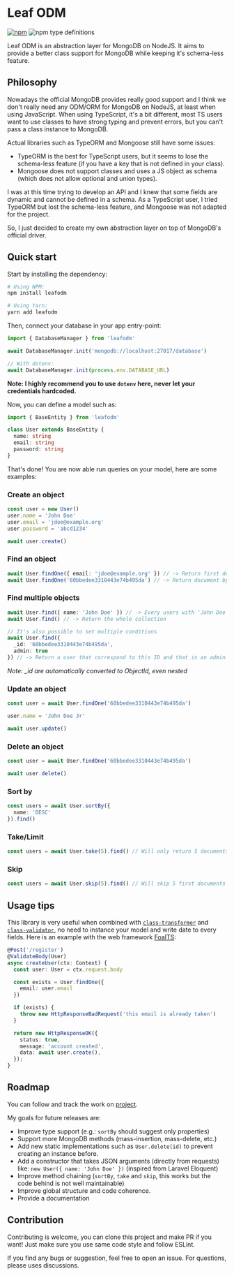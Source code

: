 # Leaf ODM
[![npm](https://img.shields.io/npm/v/leafodm)](https://www.npmjs.com/package/leafodm)
![npm type definitions](https://img.shields.io/npm/types/leafodm)

Leaf ODM is an abstraction layer for MongoDB on NodeJS. It aims to provide a better class support for MongoDB while keeping it's schema-less feature.

## Philosophy
Nowadays the official MongoDB provides really good support and I think we don't really need any ODM/ORM for MongoDB on NodeJS, at least when using JavaScript.
When using TypeScript, it's a bit different, most TS users want to use classes to have strong typing and prevent errors, but you can't pass a class instance to MongoDB.

Actual libraries such as TypeORM and Mongoose still have some issues:
- TypeORM is the best for TypeScript users, but it seems to lose the schema-less feature (if you have a key that is not defined in your class).
- Mongoose does not support classes and uses a JS object as schema (which does not allow optional and union types).

I was at this time trying to develop an API and I knew that some fields are dynamic and cannot be defined in a schema.
As a TypeScript user, I tried TypeORM but lost the schema-less feature, and Mongoose was not adapted for the project.

So, I just decided to create my own abstraction layer on top of MongoDB's official driver.

## Quick start
Start by installing the dependency:
```sh
# Using NPM:
npm install leafodm

# Using Yarn:
yarn add leafodm
```

Then, connect your database in your app entry-point:
```ts
import { DatabaseManager } from 'leafodm'

await DatabaseManager.init('mongodb://localhost:27017/database')

// With dotenv:
await DatabaseManager.init(process.env.DATABASE_URL)
```
**Note: I highly recommend you to use `dotenv` here, never let your credentials hardcoded.**

Now, you can define a model such as:
```ts
import { BaseEntity } from 'leafodm'

class User extends BaseEntity {
  name: string
  email: string
  password: string
}
```

That's done! You are now able run queries on your model, here are some examples:

### Create an object
```ts
const user = new User()
user.name = 'John Doe'
user.email = 'jdoe@example.org'
user.password = 'abcd1234'

await user.create()
```

### Find an object
```ts
await User.findOne({ email: 'jdoe@example.org' }) // -> Return first document that contains 'jdoe@example.org' as email
await User.findOne('60bbedee3310443e74b495da') // -> Return document by its ID
```

### Find multiple objects
```ts
await User.find({ name: 'John Doe' }) // -> Every users with 'John Doe' as name
await User.find() // -> Return the whole collection

// It's also possible to set multiple conditions
await User.find({
  _id: '60bbedee3310443e74b495da',
  admin: true
}) // -> Return a user that correspond to this ID and that is an admin
```
*Note: _id are automatically converted to ObjectId, even nested*

### Update an object
```ts
const user = await User.findOne('60bbedee3310443e74b495da')

user.name = 'John Doe Jr'

await user.update()
```

### Delete an object
```ts
const user = await User.findOne('60bbedee3310443e74b495da')

await user.delete()
```

### Sort by
```ts
const users = await User.sortBy({
  name: 'DESC'
}).find()
```

### Take/Limit
```ts
const users = await User.take(5).find() // Will only return 5 documents
```

### Skip
```ts
const users = await User.skip(5).find() // Will skip 5 first documents
```

## Usage tips
This library is very useful when combined with [`class-transformer`](https://github.com/typestack/class-transformer/) and [`class-validator`](https://github.com/typestack/class-validator),
no need to instance your model and write date to every fields.
Here is an example with the web framework [FoalTS](http://foalts.org/):
```ts
@Post('/register')
@ValidateBody(User)
async createUser(ctx: Context) {
  const user: User = ctx.request.body

  const exists = User.findOne({
    email: user.email
  })

  if (exists) {
    throw new HttpResponseBadRequest('this email is already taken')
  }

  return new HttpResponseOK({
    status: true,
    message: 'account created',
    data: await user.create(),
  });
}
```

## Roadmap
You can follow and track the work on [project](https://github.com/vlourme/leafodm/projects/1).

My goals for future releases are:
- Improve type support (e.g.: `sortBy` should suggest only properties)
- Support more MongoDB methods (mass-insertion, mass-delete, etc.)
- Add new static implementations such as `User.delete(id)` to prevent creating an instance before.
- Add a constructor that takes JSON arguments (directly from requests) like: `new User({ name: 'John Doe' })` (inspired from Laravel Eloquent)
- Improve method chaining (`sortBy`, `take` and `skip`, this works but the code behind is not well maintainable)
- Improve global structure and code coherence.
- Provide a documentation

## Contribution
Contributing is welcome, you can clone this project and make PR if you want!
Just make sure you use same code style and follow ESLint.

If you find any bugs or suggestion, feel free to open an issue.
For questions, please uses discussions.